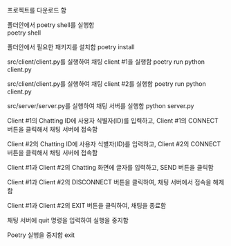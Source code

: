 프로젝트를 다운로드 함

폴더안에서 poetry shell를 실행함<br />
poetry shell

폴더안에서 필요한 패키지를 설치함
poetry install

src/client/client.py를 실행하여 채팅 client #1을 실행함
poetry run python client.py

src/client/client.py를 실행하여 채팅 client #2를 실행함
poetry run python client.py

src/server/server.py를 실행하여 채팅 서버를 실행함
python server.py

Client #1의 Chatting ID에 사용자 식별자(ID)를 입력하고,
Client #1의 CONNECT 버튼을 클릭해서 채팅 서버에 접속함

Client #2의 Chatting ID에 사용자 식별자(ID)를 입력하고,
Client #2의 CONNECT 버튼을 클릭해서 채팅 서버에 접속함

Client #1과 Client #2의 Chatting 화면에 글자를 입력하고, SEND 버튼을 클릭함

Client #1과 Client #2의 DISCONNECT 버튼을 클릭하여, 채팅 서버에서 접속을 해제함

Client #1과 Client #2의 EXIT 버튼을 클릭하여, 채팅을 종료함

채팅 서버에 quit 명령을 입력하여 실행을 중지함

Poetry 실행을 중지함
exit
